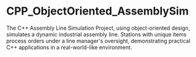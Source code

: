 # CPP_ObjectOriented_AssemblySim
The C++ Assembly Line Simulation Project, using object-oriented design, simulates a dynamic industrial assembly line. Stations with unique items process orders under a line manager's oversight, demonstrating practical C++ applications in a real-world-like environment.
